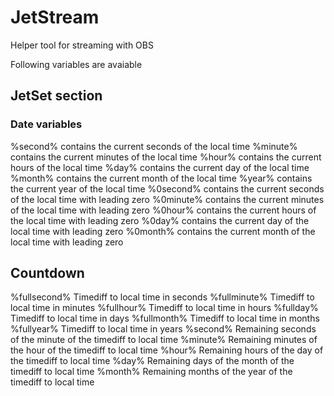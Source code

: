 # JetStream
Helper tool for streaming with OBS

Following variables are avaiable
## JetSet section
### Date variables
%second% contains the current seconds of the local time
%minute% contains the current minutes of the local time
%hour% contains the current hours of the local time
%day% contains the current day of the local time
%month% contains the current month of the local time
%year% contains the current year of the local time
%0second% contains the current seconds of the local time with leading zero
%0minute% contains the current minutes of the local time with leading zero
%0hour% contains the current hours of the local time with leading zero
%0day% contains the current day of the local time with leading zero
%0month% contains the current month of the local time with leading zero

## Countdown
%fullsecond% Timediff to local time in seconds
%fullminute% Timediff to local time in minutes
%fullhour% Timediff to local time in hours
%fullday% Timediff to local time in days
%fullmonth% Timediff to local time in months
%fullyear% Timediff to local time in years
%second% Remaining seconds of the minute of the timediff to local time
%minute% Remaining minutes of the hour of the timediff to local time
%hour% Remaining hours of the day of the timediff to local time
%day% Remaining days of the month of the timediff to local time
%month% Remaining months of the year of the timediff to local time